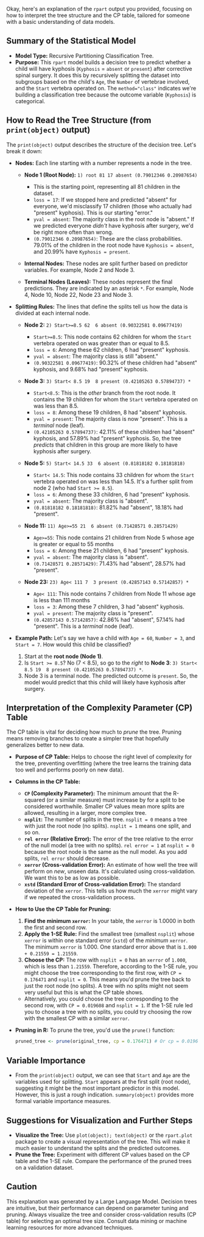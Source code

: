 Okay, here's an explanation of the `rpart` output you provided, focusing on how to interpret the tree structure and the CP table, tailored for someone with a basic understanding of data models.

## Summary of the Statistical Model

*   **Model Type:** Recursive Partitioning Classification Tree.
*   **Purpose:** This `rpart` model builds a decision tree to predict whether a child will have kyphosis (`Kyphosis` = `absent` or `present`) after corrective spinal surgery. It does this by recursively splitting the dataset into subgroups based on the child's `Age`, the `Number` of vertebrae involved, and the `Start` vertebra operated on. The `method="class"` indicates we're building a classification tree because the outcome variable (`Kyphosis`) is categorical.

## How to Read the Tree Structure (from `print(object)` output)

The `print(object)` output describes the structure of the decision tree. Let's break it down:

*   **Nodes:** Each line starting with a number represents a node in the tree.
    *   **Node 1 (Root Node):** `1) root 81 17 absent (0.79012346 0.20987654)`
        *   This is the starting point, representing all 81 children in the dataset.
        *   `loss = 17`: If we stopped here and predicted "absent" for everyone, we'd misclassify 17 children (those who actually had "present" kyphosis). This is our starting "error."
        *   `yval = absent`: The majority class in the root node is "absent."  If we predicted everyone *didn't* have kyphosis after surgery, we'd be right more often than wrong.
        *   `(0.79012346 0.20987654)`:  These are the class probabilities. 79.01% of the children in the root node have `Kyphosis = absent`, and 20.99% have `Kyphosis = present`.

    *   **Internal Nodes:** These nodes are split further based on predictor variables. For example, Node 2 and Node 3.
    *   **Terminal Nodes (Leaves):** These nodes represent the final predictions. They are indicated by an asterisk `*`. For example, Node 4, Node 10, Node 22, Node 23 and Node 3.

*   **Splitting Rules:**  The lines that define the splits tell us how the data is divided at each internal node.
    *   **Node 2:** `2) Start>=8.5 62  6 absent (0.90322581 0.09677419)`
        *   `Start>=8.5`:  This node contains 62 children for whom the `Start` vertebra operated on was greater than or equal to 8.5.
        *   `loss = 6`: Among these 62 children, 6 had "present" kyphosis.
        *   `yval = absent`: The majority class is still "absent."
        *   `(0.90322581 0.09677419)`: 90.32% of these children had "absent" kyphosis, and 9.68% had "present" kyphosis.

    *   **Node 3:** `3) Start< 8.5 19  8 present (0.42105263 0.57894737) *`
        *   `Start<8.5`:  This is the *other* branch from the root node. It contains the 19 children for whom the `Start` vertebra operated on was less than 8.5.
        *   `loss = 8`: Among these 19 children, 8 had "absent" kyphosis.
        *   `yval = present`: The majority class is now "present". This is a *terminal* node (leaf).
        *   `(0.42105263 0.57894737)`: 42.11% of these children had "absent" kyphosis, and 57.89% had "present" kyphosis.  So, the tree *predicts* that children in this group are more likely to have kyphosis after surgery.

    *   **Node 5:** `5) Start< 14.5 33  6 absent (0.81818182 0.18181818)`
        *   `Start< 14.5`:  This node contains 33 children for whom the `Start` vertebra operated on was less than 14.5.  It's a further split from node 2 (who had `Start >= 8.5`).
        *   `loss = 6`: Among these 33 children, 6 had "present" kyphosis.
        *   `yval = absent`: The majority class is "absent".
        *   `(0.81818182 0.18181818)`: 81.82% had "absent", 18.18% had "present".

    *   **Node 11:** `11) Age>=55 21  6 absent (0.71428571 0.28571429)`
        *   `Age>=55`: This node contains 21 children from Node 5 whose age is greater or equal to 55 months
        *   `loss = 6`: Among these 21 children, 6 had "present" kyphosis.
        *   `yval = absent`: The majority class is "absent".
        *   `(0.71428571 0.28571429)`: 71.43% had "absent", 28.57% had "present".

    *   **Node 23:** `23) Age< 111 7  3 present (0.42857143 0.57142857) *`
        *   `Age< 111`: This node contains 7 children from Node 11 whose age is less than 111 months
        *   `loss = 3`: Among these 7 children, 3 had "absent" kyphosis.
        *   `yval = present`: The majority class is "present".
        *   `(0.42857143 0.57142857)`: 42.86% had "absent", 57.14% had "present". This is a *terminal* node (leaf).

*   **Example Path:**
    Let's say we have a child with `Age = 60`, `Number = 3`, and `Start = 7`.  How would this child be classified?
    1.  Start at the **root node (Node 1)**.
    2.  Is `Start >= 8.5`? No (7 < 8.5), so go to the *right* to **Node 3**: `3) Start< 8.5 19  8 present (0.42105263 0.57894737) *`.
    3.  Node 3 is a terminal node. The predicted outcome is `present`. So, the model would predict that this child will likely have kyphosis after surgery.

## Interpretation of the Complexity Parameter (CP) Table

The CP table is vital for deciding how much to *prune* the tree. Pruning means removing branches to create a simpler tree that hopefully generalizes better to new data.

*   **Purpose of CP Table:** Helps to choose the right level of complexity for the tree, preventing overfitting (where the tree learns the training data too well and performs poorly on new data).

*   **Columns in the CP Table:**

    *   **`CP` (Complexity Parameter):**  The minimum amount that the R-squared (or a similar measure) must increase by for a split to be considered worthwhile. Smaller CP values mean more splits are allowed, resulting in a larger, more complex tree.
    *   **`nsplit`:** The number of splits in the tree. `nsplit = 0` means a tree with just the root node (no splits). `nsplit = 1` means one split, and so on.
    *   **`rel error` (Relative Error):**  The error of the tree relative to the error of the null model (a tree with no splits). `rel error = 1` at `nsplit = 0` because the root node is the same as the null model. As you add splits, `rel error` should decrease.
    *   **`xerror` (Cross-validation Error):** An estimate of how well the tree will perform on *new*, unseen data. It's calculated using cross-validation. We want this to be as low as possible.
    *   **`xstd` (Standard Error of Cross-validation Error):**  The standard deviation of the `xerror`.  This tells us how much the `xerror` might vary if we repeated the cross-validation process.

*   **How to Use the CP Table for Pruning:**

    1.  **Find the minimum `xerror`:** In your table, the `xerror` is 1.0000 in both the first and second row.
    2.  **Apply the 1-SE Rule:** Find the smallest tree (smallest `nsplit`) whose `xerror` is within one standard error (`xstd`) of the *minimum* `xerror`.  The minimum `xerror` is 1.000.  One standard error above that is `1.000 + 0.21559 = 1.21559`.
    3.  **Choose the CP:** The row with `nsplit = 0` has an `xerror` of `1.000`, which is less than `1.21559`.  Therefore, according to the 1-SE rule, you might choose the tree corresponding to the first row, with `CP = 0.176471` and `nsplit = 0`. This means you'd prune the tree back to just the root node (no splits). A tree with no splits might not seem very useful but this is what the CP table shows.

    * Alternatively, you could choose the tree corresponding to the second row, with `CP = 0.019608` and `nsplit = 1`. If the 1-SE rule led you to choose a tree with no splits, you could try choosing the row with the smallest CP with a similar `xerror`.

*   **Pruning in R:** To prune the tree, you'd use the `prune()` function:

    ```R
    pruned_tree <- prune(original_tree, cp = 0.176471) # Or cp = 0.019608
    ```

## Variable Importance

*   From the `print(object)` output, we can see that `Start` and `Age` are the variables used for splitting. `Start` appears at the first split (root node), suggesting it might be the most important predictor in this model. However, this is just a rough indication. `summary(object)` provides more formal variable importance measures.

## Suggestions for Visualization and Further Steps

*   **Visualize the Tree:**  Use `plot(object); text(object)` or the `rpart.plot` package to create a visual representation of the tree. This will make it much easier to understand the splits and the predicted outcomes.
*   **Prune the Tree:** Experiment with different CP values based on the CP table and the 1-SE rule.  Compare the performance of the pruned trees on a validation dataset.

## Caution

This explanation was generated by a Large Language Model. Decision trees are intuitive, but their performance can depend on parameter tuning and pruning. Always visualize the tree and consider cross-validation results (CP table) for selecting an optimal tree size. Consult data mining or machine learning resources for more advanced techniques.

